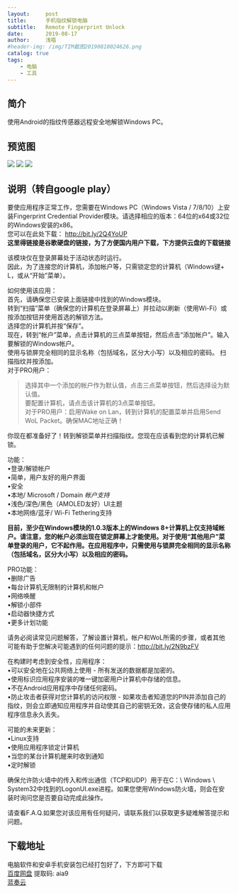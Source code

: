 ```yaml
---
layout:     post
title:      手机指纹解锁电脑
subtitle:   Remote Fingerprint Unlock
date:       2019-08-17
author:     浅唱
#header-img: /img/TIM截图20190810024626.png
catalog: true
tags:
    - 电脑
    - 工具
---
```


## 简介
使用Android的指纹传感器远程安全地解锁Windows PC。 

## 预览图
![](https://cdn.jsdelivr.net/gh/qcnhy/blog.github.io/img/unnamed2.png)
![](https://cdn.jsdelivr.net/gh/qcnhy/blog.github.io/img/unnamed1.png)
![](https://cdn.jsdelivr.net/gh/qcnhy/blog.github.io/img/TIM截图20190817000505.png)

## 说明（转自google play）
要使应用程序正常工作，您需要在Windows PC（Windows Vista / 7/8/10）上安装Fingerprint Credential Provider模块。请选择相应的版本：64位的x64或32位的Windows安装的x86。    
您可以在此处下载： <http://bit.ly/2Q4YoUP>           
**这里得链接是谷歌硬盘的链接，为了方便国内用户下载，下方提供云盘的下载链接**    

该模块仅在登录屏幕处于活动状态时运行。      
因此，为了连接您的计算机，添加帐户等，只需锁定您的计算机（Windows键+ L，或从“开始”菜单）。    

如何使用该应用：    
首先，请确保您已安装上面链接中找到的Windows模块。    
转到“扫描”菜单（确保您的计算机在登录屏幕上）并拉动以刷新（使用Wi-Fi）或按添加按钮并使用首选的解锁方法。    
选择您的计算机并按“保存”。    
现在，转到“帐户”菜单，点击计算机的三点菜单按钮，然后点击“添加帐户”。输入要解锁的Windows帐户。    
使用与锁屏完全相同的显示名称（包括域名，区分大小写）以及相应的密码。 扫描指纹并按添加。    
对于PRO用户：    
>选择其中一个添加的帐户作为默认值，点击三点菜单按钮，然后选择设为默认值。    
>要配置计算机，请点击该计算机的3点菜单按钮。    
>对于PRO用户：启用Wake on Lan，转到计算机的配置菜单并启用Send WoL Packet。确保MAC地址正确！     
          
你现在都准备好了！转到解锁菜单并扫描指纹。您现在应该看到您的计算机已解锁。        
        
功能：        
•登录/解锁帐户         
•简单，用户友好的用户界面     
•安全    
•本地/ Microsoft / Domain *帐户支持*    
•浅色/深色/黑色（AMOLED友好）UI主题    
•本地网络/蓝牙/ Wi-Fi Tethering支持    

**目前，至少在Windows模块的1.0.3版本上的Windows 8+计算机上仅支持域帐户。请注意，您的帐户必须出现在锁定屏幕上才能使用。对于使用“其他用户”菜单登录的用户，它不起作用。在应用程序中，只需使用与锁屏完全相同的显示名称（包括域名，区分大小写）以及相应的密码。**

PRO功能：      
•删除广告    
•每台计算机无限制的计算机和帐户    
•网络唤醒    
•解锁小部件    
•启动器快捷方式    
•更多计划功能    

请务必阅读常见问题解答，了解设置计算机，帐户和WoL所需的步骤，或者其他可能有助于您解决可能遇到的任何问题的提示：http://bit.ly/2N9bzFV     

在构建时考虑到安全性，应用程序：    
•可以安全地在公共网络上使用 - 所有发送的数据都是加密的。    
•使用标识应用程序安装的唯一键加密用户计算机中存储的信息。    
•不在Android应用程序中存储任何密码。    
•防止攻击者获得对您计算机的访问权限 - 如果攻击者知道您的PIN并添加自己的指纹，则会立即通知应用程序并自动使其自己的密钥无效，这会使存储的私人应用程序信息永久丢失。    

可能的未来更新：    
•Linux支持    
•使用应用程序锁定计算机    
•当您的某台计算机醒来时收到通知    
•定时解锁    

确保允许防火墙中的传入和传出通信（TCP和UDP）用于在C：\ Windows \ System32中找到的LogonUI.exe进程。如果您使用Windows防火墙，则会在安装时询问您是否要自动完成此操作。    

请查看F.A.Q.如果您对该应用有任何疑问，请联系我们以获取更多疑难解答提示和问题。     

## 下载地址
电脑软件和安卓手机安装包已经打包好了，下方即可下载    
[百度网盘](https://pan.baidu.com/s/1Dt3x0Y2-P4iu9KIWkEnS1g) 提取码: aia9                        
[蓝奏云](https://www.lanzous.com/i5m47ve)
